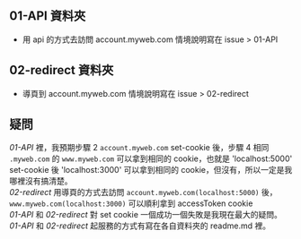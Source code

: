 ## 01-API 資料夾    
- 用 api 的方式去訪問 account.myweb.com 情境說明寫在 issue > 01-API 
## 02-redirect 資料夾     
- 導頁到 account.myweb.com 情境說明寫在 issue > 02-redirect 

## 疑問
*01-API* 裡，我預期步驟 2  `account.myweb.com` set-cookie 後，步驟 4 相同 `.myweb.com` 的 `www.myweb.com` 可以拿到相同的 cookie，也就是 'localhost:5000' set-cookie 後 'localhost:3000' 可以拿到相同的 cookie，但沒有，所以一定是我哪裡沒有搞清楚。   
*02-redirect* 用導頁的方式去訪問 `account.myweb.com(localhost:5000)` 後，`www.myweb.com(localhost:3000)` 可以順利拿到 accessToken cookie    
*01-API* 和 *02-redirect* 對 set cookie 一個成功一個失敗是我現在最大的疑問。     
*01-API* 和 *02-redirect* 起服務的方式有寫在各自資料夾的 readme.md 裡。    
